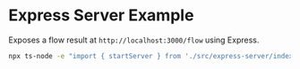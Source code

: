 # Express Server Example

Exposes a flow result at `http://localhost:3000/flow` using Express.

```bash
npx ts-node -e "import { startServer } from './src/express-server/index.ts'; startServer();"
```
